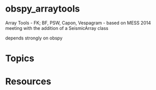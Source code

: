 # obspy_arraytools

Array Tools - FK; BF, PSW, Capon, Vespagram - based on MESS 2014 meeting with the addition of a SeismicArray class


depends strongly on obspy


# Topics
# Resources

